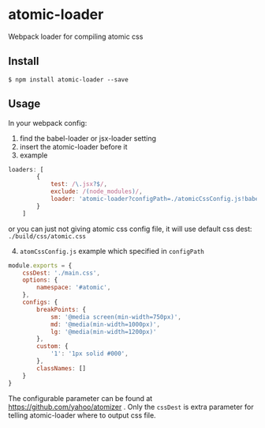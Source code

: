 # atomic-loader
Webpack loader for compiling atomic css

## Install
```
$ npm install atomic-loader --save
```

## Usage

In your webpack config:

1. find the babel-loader or jsx-loader setting
2. insert the atomic-loader before it
3. example 

  ```javascript
  loaders: [
          {
              test: /\.jsx?$/,
              exclude: /(node_modules)/,
              loader: 'atomic-loader?configPath=./atomicCssConfig.js!babel-loader',
          }
      ]
  ```
  or you can just not giving atomic css config file, it will use default css dest: `./build/css/atomic.css`

4. `atomCssConfig.js` example which specified in `configPath` 
  ```javascript
  module.exports = {
      cssDest: './main.css',
      options: {
          namespace: '#atomic',
      },
      configs: {
          breakPoints: {
              sm: '@media screen(min-width=750px)',
              md: '@media(min-width=1000px)',
              lg: '@media(min-width=1200px)'
          },
          custom: {
              '1': '1px solid #000',
          },
          classNames: []
      }
  }
  ```
  The configurable parameter can be found at https://github.com/yahoo/atomizer . 
  Only the `cssDest` is extra parameter for telling atomic-loader where to output css file.
